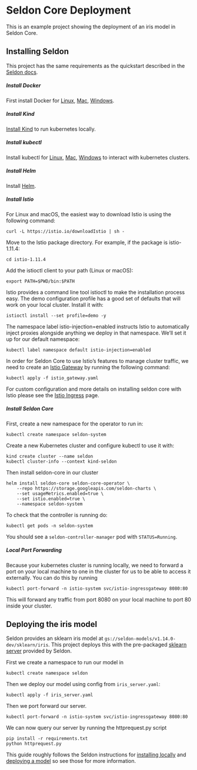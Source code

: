 
# Seldon Core Deployment

This is an example project showing the deployment of an iris model in Seldon Core.

## Installing Seldon

This project has the same requirements as the quickstart described in the 
[Seldon docs](https://docs.seldon.io/projects/seldon-core/en/latest/install/kind.html).

##### Install Docker
First install Docker for 
[Linux](https://docs.docker.com/engine/install/ubuntu/),
[Mac](https://docs.docker.com/desktop/mac/install/),
[Windows](https://docs.docker.com/desktop/windows/install/).

##### Install Kind
[Install Kind](https://kind.sigs.k8s.io/docs/user/quick-start/#installation)
to run kubernetes locally.

##### Install kubectl
Install kubectl for 
[Linux](https://kubernetes.io/docs/tasks/tools/install-kubectl-linux),
[Mac](https://kubernetes.io/docs/tasks/tools/install-kubectl-macos),
[Windows](https://kubernetes.io/docs/tasks/tools/install-kubectl-windows)
to interact with kubernetes clusters.

##### Install Helm
Install [Helm](https://helm.sh/docs/intro/install/).

##### Install Istio
For Linux and macOS, the easiest way to download Istio is using the following command:
```shell
curl -L https://istio.io/downloadIstio | sh -
```
Move to the Istio package directory. For example, if the package is istio-1.11.4:
```shell
cd istio-1.11.4
```
Add the istioctl client to your path (Linux or macOS):
```shell
export PATH=$PWD/bin:$PATH
```

Istio provides a command line tool istioctl to make the installation process easy. The demo configuration profile has a
good set of defaults that will work on your local cluster. Install it with:
```shell
istioctl install --set profile=demo -y
```

The namespace label istio-injection=enabled instructs Istio to automatically inject proxies alongside anything we deploy
in that namespace. We’ll set it up for our default namespace:
```shell
kubectl label namespace default istio-injection=enabled
```

In order for Seldon Core to use Istio’s features to manage cluster traffic, we need to create an
[Istio Gateway](https://istio.io/latest/docs/tasks/traffic-management/ingress/ingress-control/) by running the following
command:
```shell
kubectl apply -f istio_gateway.yaml
```
For custom configuration and more details on installing seldon core with Istio please see the
[Istio Ingress](https://docs.seldon.io/projects/seldon-core/en/latest/ingress/istio.html) page.

##### Install Seldon Core
First, create a new namespace for the operator to run in:
```shell
kubectl create namespace seldon-system
```

Create a new Kubernetes cluster and configure kubectl to use it with:
```shell
kind create cluster --name seldon
kubectl cluster-info --context kind-seldon
```

Then install seldon-core in our cluster
```shell
helm install seldon-core seldon-core-operator \
    --repo https://storage.googleapis.com/seldon-charts \
    --set usageMetrics.enabled=true \
    --set istio.enabled=true \
    --namespace seldon-system
```

To check that the controller is running do:
```shell
kubectl get pods -n seldon-system
```
You should see a `seldon-controller-manager` pod with `STATUS=Running`.

##### Local Port Forwarding
Because your kubernetes cluster is running locally, we need to forward a port on your local machine to one in the
cluster for us to be able to access it externally. You can do this by running

```shell
kubectl port-forward -n istio-system svc/istio-ingressgateway 8080:80
```

This will forward any traffic from port 8080 on your local machine to port 80 inside your cluster.

## Deploying the iris model

Seldon provides an sklearn iris model at `gs://seldon-models/v1.14.0-dev/sklearn/iris`.
This project deploys this with the pre-packaged
[sklearn server](https://docs.seldon.io/projects/seldon-core/en/latest/servers/sklearn.html) provided by Seldon.

First we create a namespace to run our model in 
```shell
kubectl create namespace seldon
```

Then we deploy our model using config from `iris_server.yaml`:
```shell
kubectl apply -f iris_server.yaml
```
Then we port forward our server.
```shell
kubectl port-forward -n istio-system svc/istio-ingressgateway 8080:80
```

We can now query our server by running the httprequest.py script
```shell
pip install -r requirements.txt
python httprequest.py
```

This guide roughly follows the Seldon instructions for 
[installing locally](https://docs.seldon.io/projects/seldon-core/en/latest/install/kind.html) and
[deploying a model](https://docs.seldon.io/projects/seldon-core/en/latest/workflow/github-readme.html)
so see those for more information.
